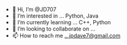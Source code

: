 - 👋 Hi, I’m @JD707
- 👀 I’m interested in ... Python, Java
- 🌱 I’m currently learning ... C++, Python
- 💞️ I’m looking to collaborate on ... 
- 📫 How to reach me ...jpdave7@gmail.com

<!---
JD707/JD707 is a ✨ special ✨ repository because its `README.md` (this file) appears on your GitHub profile.
You can click the Preview link to take a look at your changes.
--->

